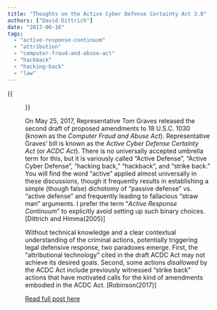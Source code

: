```yaml
---
title: "Thoughts on the Active Cyber Defense Certainty Act 2.0"
authors: ["David Dittrich"]
date: "2017-06-16"
tags: 
  - "active-response-continuum"
  - "attribution"
  - "computer-fraud-and-abuse-act"
  - "hackback"
  - "hacking-back"
  - "law"
---
```

{{<figure src="images/banner.png" alt="Banner" width="50%">}}

On May 25, 2017, Representative Tom Graves released the second draft of proposed amendments to 18 U.S.C. 1030 (known as the _Computer Fraud and Abuse Act_). Representative Graves’ bill is known as the _Active Cyber Defense Certainty Act_ (or _ACDC Act_). There is no universally accepted umbrella term for this, but it is variously called “Active Defense”, “Active Cyber Defense”, “hacking back,” “hackback”, and “strike back.” You will find the word “active” applied almost universally in these discussions, though it frequently results in establishing a simple (though false) dichotomy of “passive defense” vs. “active defense” and frequently leading to fallacious “straw man” arguments. I prefer the term “_Active Response Continuum_” to explicitly avoid setting up such binary choices. \[Dittrich and Himma(2005)\]

  

Without technical knowledge and a clear contextual understanding of the criminal actions, potentially triggering legal defensive response, two paradoxes emerge. First, the “attributional technology” cited in the draft ACDC Act may not achieve its desired goals. Second, some actions _disallowed_ by the ACDC Act include previously witnessed “strike back” actions that have motivated calls for the kind of amendments embodied in the ACDC Act. \[Robinson(2017)\]

  

[Read full post here](https://medium.com/@dave.dittrich/thoughts-on-the-active-cyber-defense-certainty-act-2-0-d0b456a56d8b)
